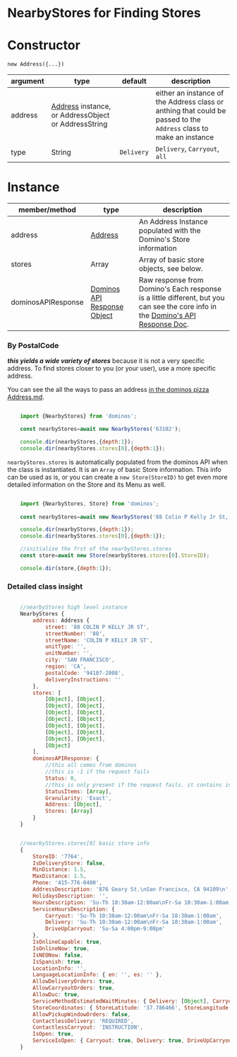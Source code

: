 
NearbyStores for Finding Stores
====

Constructor
====

`new Address({...})`

|argument |type  |default   |description|
|-------- |----  |-------   |--------|
|address  |[Address](https://github.com/RIAEvangelist/node-dominos-pizza-api/blob/master/docs/Address.md) instance, or AddressObject or AddressString | |either an instance of the Address class or anthing that could be passed to the `Address` class to make an instance|
|type     |String|`Delivery`|`Delivery`, `Carryout`, `all`|


Instance
====

|member/method      |type  |description|
|-------------      |------|-------    |
|address            |[Address](https://github.com/RIAEvangelist/node-dominos-pizza-api/blob/master/docs/Address.md)|An Address Instance populated with the Domino's Store information|
|stores             |Array| Array of basic store objects, see below.|
|dominosAPIResponse |[Dominos API Response Object](https://github.com/RIAEvangelist/node-dominos-pizza-api/blob/master/docs/DominosAPIResponse.md)|Raw response from Domino's Each response is a little different, but you can see the core info in the [Domino's API Response Doc](https://github.com/RIAEvangelist/node-dominos-pizza-api/blob/master/docs/DominosAPIResponse.md). |

### By PostalCode
***this yields a wide variety of stores*** because it is not a very specific address. To find stores closer to you (or your user), use a more specific address.

You can see the all the ways to pass an address [in the dominos pizza Address.md](https://github.com/RIAEvangelist/node-dominos-pizza-api/blob/master/docs/Address.md).

```js

    import {NearbyStores} from 'dominos';

    const nearbyStores=await new NearbyStores('63102');

    console.dir(nearbyStores,{depth:1});
    console.dir(nearbyStores.stores[0],{depth:1});

```

`nearbyStores.stores` is automatically populated from the dominos API when the class is instantiated. It is an `Array` of basic Store information. This info can be used as is, or you can create a `new Store(StoreID)` to get even more detailed information on the Store and its Menu as well.

``` js

    import {NearbyStores, Store} from 'dominos';
  
    const nearbyStores=await new NearbyStores('88 Colin P Kelly Jr St, 94107');

    console.dir(nearbyStores,{depth:1});
    console.dir(nearbyStores.stores[0],{depth:1});

    //initialize the frst of the nearbyStores.stores
    const store=await new Store(nearbyStores.stores[0].StoreID);

    console.dir(store,{depth:1});
```


### Detailed class insight

```js

    //nearbyStores high level instance
    NearbyStores {
        address: Address {
            street: '88 COLIN P KELLY JR ST',
            streetNumber: '88',
            streetName: 'COLIN P KELLY JR ST',
            unitType: '',
            unitNumber: '',
            city: 'SAN FRANCISCO',
            region: 'CA',
            postalCode: '94107-2008',
            deliveryInstructions: ''
        },
        stores: [
            [Object], [Object],
            [Object], [Object],
            [Object], [Object],
            [Object], [Object],
            [Object], [Object],
            [Object], [Object],
            [Object], [Object],
            [Object]
        ],
        dominosAPIResponse: {
            //this all comes from dominos
            //this is -1 if the request fails
            Status: 0,
            //this is only present if the request fails. it contains information about what went wrong
            StatusItems: [Array],
            Granularity: 'Exact',
            Address: [Object],
            Stores: [Array]
        }
    }


    //nearbyStores.stores[0] basic store info
    {
        StoreID: '7764',
        IsDeliveryStore: false,
        MinDistance: 1.5,
        MaxDistance: 1.5,
        Phone: '415-776-0400',
        AddressDescription: '876 Geary St.\nSan Francisco, CA 94109\n',
        HolidaysDescription: '',
        HoursDescription: 'Su-Th 10:30am-12:00am\nFr-Sa 10:30am-1:00am',
        ServiceHoursDescription: {
            Carryout: 'Su-Th 10:30am-12:00am\nFr-Sa 10:30am-1:00am',
            Delivery: 'Su-Th 10:30am-12:00am\nFr-Sa 10:30am-1:00am',
            DriveUpCarryout: 'Su-Sa 4:00pm-9:00pm'
        },
        IsOnlineCapable: true,
        IsOnlineNow: true,
        IsNEONow: false,
        IsSpanish: true,
        LocationInfo: '',
        LanguageLocationInfo: { en: '', es: '' },
        AllowDeliveryOrders: true,
        AllowCarryoutOrders: true,
        AllowDuc: true,
        ServiceMethodEstimatedWaitMinutes: { Delivery: [Object], Carryout: [Object] },
        StoreCoordinates: { StoreLatitude: '37.786466', StoreLongitude: '-122.417737' },
        AllowPickupWindowOrders: false,
        ContactlessDelivery: 'REQUIRED',
        ContactlessCarryout: 'INSTRUCTION',
        IsOpen: true,
        ServiceIsOpen: { Carryout: true, Delivery: true, DriveUpCarryout: true }
    }

```